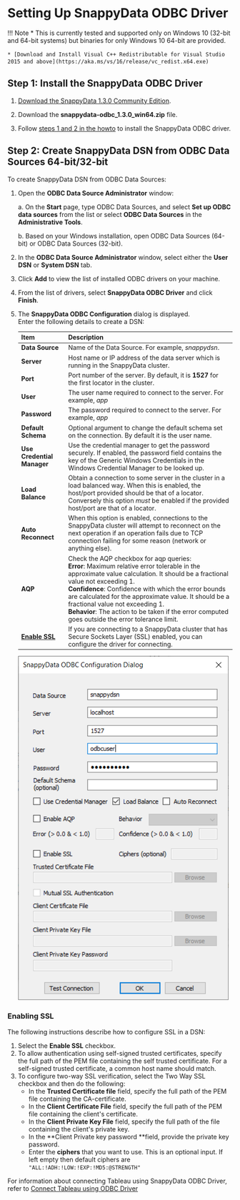 # Setting Up SnappyData ODBC Driver

!!! Note
	* This is currently tested and supported only on Windows 10 (32-bit and 64-bit systems) but binaries for only Windows 10 64-bit are provided.

    * [Download and Install Visual C++ Redistributable for Visual Studio 2015 and above](https://aka.ms/vs/16/release/vc_redist.x64.exe)

## Step 1: Install the SnappyData ODBC Driver

1. [Download the SnappyData 1.3.0 Community Edition](install/index.md#download-snappydata).

2. Download the **snappydata-odbc_1.3.0_win64.zip** file.

3. Follow [steps 1 and 2 in the howto](howto/connect_using_odbc_driver.md) to install the SnappyData ODBC driver.

## Step 2: Create SnappyData DSN from ODBC Data Sources 64-bit/32-bit

To create SnappyData DSN from ODBC Data Sources:

1. Open the **ODBC Data Source Administrator** window:

    a. On the **Start** page, type ODBC Data Sources, and select **Set up ODBC data sources** from the list or select **ODBC Data Sources** in the **Administrative Tools**.

    b.  Based on your Windows installation, open ODBC Data Sources (64-bit) or ODBC Data Sources (32-bit).

2. In the **ODBC Data Source Administrator** window, select either the **User DSN** or **System DSN** tab.

3. Click **Add** to view the list of installed ODBC drivers on your machine.

4. From the list of drivers, select **SnappyData ODBC Driver** and click **Finish**.

5. The **SnappyData ODBC Configuration** dialog is displayed. </br>Enter the following details to create a DSN:

    | Item  | Description |
    |-------|-------------|
    | **Data Source**    | Name of the Data Source. For example, *snappydsn*. |
    | **Server**         | Host name or IP address of the data server which is running in the SnappyData cluster. |
    | **Port**           | Port number of the server. By default, it is **1527** for the first locator in the cluster. |
    | **User**           | The user name required to connect to the server. For example, _app_ |
    | **Password**       | The password required to connect to the server. For example, _app_ |
    | **Default Schema** | Optional argument to change the default schema set on the connection. By default it is the user name. |
    | **Use Credential Manager** | Use the credential manager to get the password securely. If enabled, the password field contains the key of the Generic Windows Credentials in the Windows Credential Manager to be looked up. |
    | **Load Balance**   | Obtain a connection to some server in the cluster in a load balanced way. When this is enabled, the host/port provided should be that of a locator. Conversely this option *must* be enabled if the provided host/port are that of a locator. |
    | **Auto Reconnect** | When this option is enabled, connections to the SnappyData cluster will attempt to reconnect on the next operation if an operation fails due to TCP connection failing for some reason (network or anything else). |
    | **AQP**            | Check the AQP checkbox for aqp queries:</br> **Error**: Maximum relative error tolerable in the approximate value calculation. It should be a fractional value not exceeding 1.</br> **Confidence**: Confidence with which the error bounds are calculated for the approximate value. It should be a fractional value not exceeding 1. </br>**Behavior**: The action to be taken if the error computed goes outside the error tolerance limit. |
    | [**Enable SSL**](#enabssl) | If you are connecting to a SnappyData cluster that has Secure Sockets Layer (SSL) enabled, you can configure the driver for connecting. |

    ![ODBC DSN UI](./Images/odbc_dsnUI.png)


<a id="enabssl"></a>
### Enabling SSL
The following instructions describe how to configure SSL in a DSN:

1.	Select the **Enable SSL** checkbox.
2.	To allow authentication using self-signed trusted certificates, specify the full path of the PEM file containing the self trusted certificate. For a self-signed trusted certificate, a common host name should match.
3.	To configure two-way SSL verification, select the Two Way SSL checkbox and then do the following:
	*	In the **Trusted Certificate file** field, specify the full path of the PEM file containing the CA-certificate.
	*	In the **Client Certificate File** field, specify the full path of the PEM file containing the client's certificate.
	*	In the **Client Private Key File** field, specify the full path of the file containing the client's private key.
	*	In the **Client Private key password **field, provide the private key password.
	*	Enter the **ciphers** that you want to use. This is an optional input. If left empty then default ciphers are `"ALL:!ADH:!LOW:!EXP:!MD5:@STRENGTH"`

For information about connecting Tableau using SnappyData ODBC Driver, refer to [Connect Tableau using ODBC Driver](./howto/tableauconnect.md#odbcdritab)
